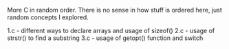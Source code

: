 More C in random order. There is no sense in how stuff is ordered here, just random concepts I explored.

1.c - different ways to declare arrays and usage of sizeof()
2.c - usage of strstr() to find a substring
3.c - usage of getopt() function and switch